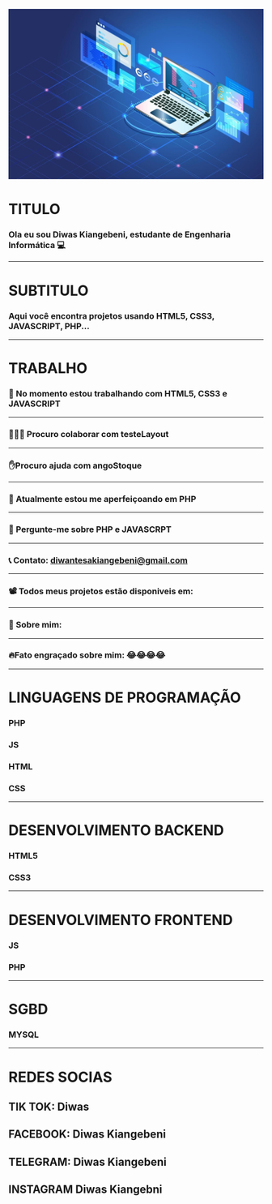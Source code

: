 ![](https://github.com/DiwasKiangebeni/htmlCss/blob/main/banner.jpg)
# TITULO 
### Ola eu sou Diwas Kiangebeni, estudante de Engenharia Informática 💻 <hr>
# SUBTITULO
### Aqui você encontra projetos usando HTML5, CSS3, JAVASCRIPT, PHP... <hr>
# TRABALHO
### 🤙 No momento estou trabalhando com HTML5, CSS3 e JAVASCRIPT <hr>
### 🧑‍🤝‍🧑 Procuro colaborar com testeLayout <hr>
### ✋Procuro ajuda com angoStoque <hr>
### 🫢 Atualmente estou me aperfeiçoando em PHP <hr>
### 🧤 Pergunte-me sobre PHP e JAVASCRPT <hr>
### 📞 Contato: diwantesakiangebeni@gmail.com <hr>
### 📽️ Todos meus projetos estão disponiveis em: <hr>
### 🧔 Sobre mim: <hr>
### 🔥Fato engraçado sobre mim: 😂😂😂😂 <hr>
# LINGUAGENS DE PROGRAMAÇÃO
### PHP
### JS
### HTML
### CSS <hr>
# DESENVOLVIMENTO BACKEND
### HTML5         
### CSS3 <hr>
# DESENVOLVIMENTO FRONTEND
### JS         
### PHP <hr>
# SGBD
### MYSQL <hr>
# REDES SOCIAS
## TIK TOK: Diwas     
## FACEBOOK: Diwas Kiangebeni
## TELEGRAM: Diwas Kiangebeni    
## INSTAGRAM Diwas Kiangebni




